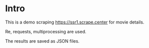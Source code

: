 # Intro

This is a demo scraping https://ssr1.scrape.center for movie details.

Re, requests, multiprocessing are used.

The results are saved as JSON files.